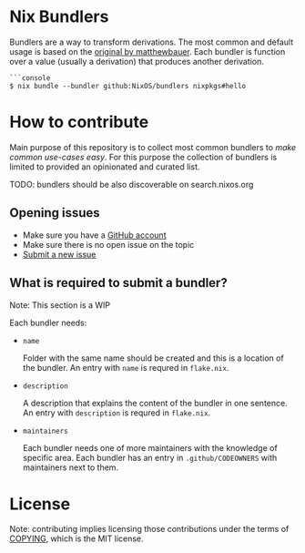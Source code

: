 # Nix Bundlers

Bundlers are a way to transform derivations. The most common and default usage is based on the [original by matthewbauer](https://github.com/matthewbauer/nix-bundle). Each bundler is function over a value (usually a derivation) that produces another derivation.

```
```console
$ nix bundle --bundler github:NixOS/bundlers nixpkgs#hello
```

# How to contribute

Main purpose of this repository is to collect most common bundlers to *make
common use-cases easy*. For this purpose the collection of bundlers is limited
to provided an opinionated and curated list.

TODO: bundlers should be also discoverable on search.nixos.org

## Opening issues

* Make sure you have a [GitHub account](https://github.com/signup/free)
* Make sure there is no open issue on the topic
* [Submit a new issue](https://github.com/NixOS/templates/issues/new)


## What is required to submit a bundler?

Note: This section is a WIP

Each bundler needs:

- `name`

  Folder with the same name should be created and this is a location of the
  bundler. An entry with `name` is requred in `flake.nix`.

- `description`

  A description that explains the content of the bundler in one sentence. An
  entry with `description` is requred in `flake.nix`.

- `maintainers`

  Each bundler needs one of more maintainers with the knowledge of specific
  area. Each bundler has an entry in `.github/CODEOWNERS` with maintainers
  next to them.

# License

Note: contributing implies licensing those contributions
under the terms of [COPYING](COPYING), which is the MIT license.
